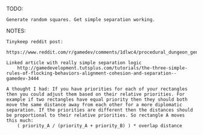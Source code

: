 
TODO:

	Generate random squares. Get simple separation working.

NOTES:
	
	Tinykeep reddit post:
		https://www.reddit.com/r/gamedev/comments/1dlwc4/procedural_dungeon_generation_algorithm_explained/

	Linked article with really simple separation logic
		http://gamedevelopment.tutsplus.com/tutorials/the-three-simple-rules-of-flocking-behaviors-alignment-cohesion-and-separation--gamedev-3444

	A thought I had: If you have priorities for each of your rectangles then you could adjust them based on their relative priorities. For example if two rectangles have equal priority then they should both move the same distance away from each other for a more diplomatic separation. If the priorities are different then the distances should be proportional to their relative priorities. So rectangle A moves this much: 
		( priority_A / (priority_A + priority_B) ) * overlap distance
